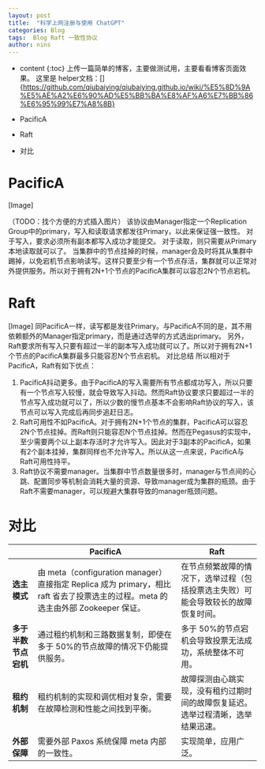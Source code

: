 ```yaml
---
layout: post
title:  "科学上网注册与使用 ChatGPT"
categories: Blog
tags:  Blog Raft 一致性协议
author: nins
---
```


* content
{:toc}
上传一篇简单的博客，主要做测试用，主要看看博客页面效果。
这里是 helper文档：[]{https://github.com/qiubaiying/qiubaiying.github.io/wiki/%E5%8D%9A%E5%AE%A2%E6%90%AD%E5%BB%BA%E8%AF%A6%E7%BB%86%E6%95%99%E7%A8%8B}


- PacificA

- Raft

- 对比

  


# PacificA
[Image]  

（TODO：找个方便的方式插入图片）
该协议由Manager指定一个Replication Group中的primary，写入和读取请求都发往Primary，以此来保证强一致性。
对于写入，要求必须所有副本都写入成功才能提交。
对于读取，则只需要从Primary本地读取就可以了。
当集群中的节点挂掉的时候，manager会及时将其从集群中踢掉，以免宕机节点影响读写。这样只要至少有一个节点存活，集群就可以正常对外提供服务。所以对于拥有2N+1个节点的PacificA集群可以容忍2N个节点宕机。

# Raft
[Image]
同PacificA一样，读写都是发往Primary。与PacificA不同的是，其不用依赖额外的Manager指定primary，而是通过选举的方式选出primary。
另外，Raft要求所有写入只要有超过一半的副本写入成功就可以了。所以对于拥有2N+1个节点的PacificA集群最多只能容忍N个节点宕机。
对比总结
所以相对于PacificA，Raft有如下优点：

1. PacificA抖动更多。由于PacificA的写入需要所有节点都成功写入，所以只要有一个节点写入较慢，就会导致写入抖动。然而Raft协议要求只要超过一半的节点写入成功就可以了，所以少数的慢节点基本不会影响Raft协议的写入，该节点可以写入完成后再同步追赶日志。
2. Raft可用性不如PacificA。对于拥有2N+1个节点的集群，PacificA可以容忍2N个节点挂掉。而Raft则只能容忍N个节点挂掉。然而在Pegasus的实现中，至少需要两个以上副本存活时才允许写入。因此对于3副本的PacificA，如果有2个副本挂掉，集群同样也不允许写入。所以从这一点来说，PacificA与Raft可用性持平。
3. Raft协议不需要manager。当集群中节点数量很多时，manager与节点间的心跳、配置同步等机制会消耗大量的资源、导致manager成为集群的瓶颈。由于Raft不需要manager，可以规避大集群导致的manager瓶颈问题。

# 对比
|                      | PacificA                                                     | **Raft**                                                     |
| -------------------- | ------------------------------------------------------------ | ------------------------------------------------------------ |
| **选主模式**         | 由 meta（configuration manager）直接指定 Replica 成为 primary，相比 raft 省去了投票选主的过程。meta 的选主由外部 Zookeeper 保证。 | 在节点频繁故障的情况下，选举过程（包括投票选主失败）可能会导致较长的故障恢复时间。 |
| **多于半数节点宕机** | 通过租约机制和三路数据复制，即使在多于 50%的节点故障的情况下仍能提供服务。 | 多于 50%的节点宕机会导致投票无法成功，系统整体不可用。       |
| **租约机制**         | 租约机制的实现和调优相对复杂，需要在故障检测和性能之间找到平衡。 | 故障探测由心跳实现，没有租约过期时间的故障恢复延迟。选举过程清晰，选举结果迅速。 |
| **外部保障**         | 需要外部 Paxos 系统保障 meta 内部的一致性。                  | 实现简单，应用广泛。                                         |



